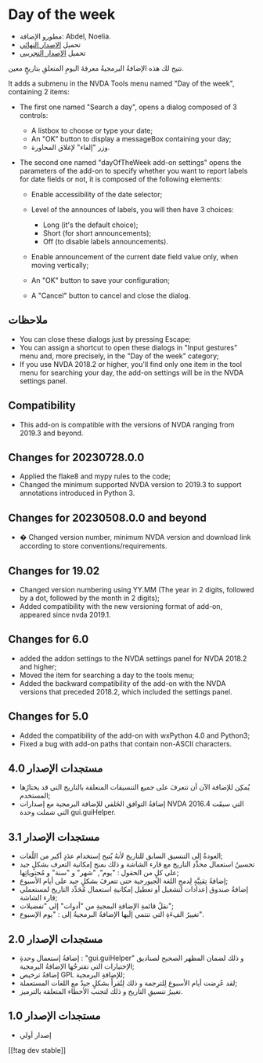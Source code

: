 # Day of the week #

* مطورو الإضافة: Abdel, Noelia.
* تحميل [الإصدار النهائي][1]
* تحميل [الإصدار التجريبي][2]

تتيح لك هذه الإضافةُ البرمجيةُ معرفةَ اليومِ المتعلقِ بتاريخٍ معين.

It adds a submenu in the NVDA Tools menu named "Day of the week", containing
2 items:

* The first one named "Search a day", opens a dialog composed of 3 controls:

    * A listbox to choose or type your date;
    * An "OK" button to display a messageBox containing your day;
    * وزر "إلغاء" لإغلاق المحاورة.

* The second one named "dayOfTheWeek add-on settings" opens the parameters
  of the add-on to specify whether you want to report labels for date fields
  or not, it is composed of the following elements:

    * Enable accessibility of the date selector;
    * Level of the announces of labels, you will then have 3 choices:

        * Long (it's the default choice);
        * Short (for short announcements);
        * Off (to disable labels announcements).

    * Enable announcement of the current date field value only, when moving
      vertically;
    * An "OK" button to save your configuration;
    * A "Cancel" button to cancel and close the dialog.

## ملاحظات ##

* You can close these dialogs just by pressing Escape;
* You can assign a shortcut to open these dialogs in "Input gestures" menu
  and, more precisely, in the "Day of the week" category;
* If you use NVDA 2018.2 or higher, you'll find only one item in the tool
  menu for searching your day, the add-on settings will be in the NVDA
  settings panel.

## Compatibility ##

* This add-on is compatible with the versions of NVDA ranging from 2019.3
  and beyond.

## Changes for 20230728.0.0 ##

* Applied the flake8 and mypy rules to the code;
* Changed the minimum supported NVDA version to 2019.3 to support
  annotations introduced in Python 3.

## Changes for 20230508.0.0 and beyond ##

* � Changed version number, minimum NVDA version and download link according
  to store conventions/requirements.

## Changes for 19.02 ##

* Changed version numbering using YY.MM (The year in 2 digits, followed by a
  dot, followed by the month in 2 digits);
* Added compatibility with the new versioning format of add-on, appeared
  since nvda 2019.1.

## Changes for 6.0 ##

* added the addon settings to the NVDA settings panel for NVDA 2018.2 and
  higher;
* Moved the item for searching a day to the tools menu;
* Added the backward compatibility of the add-on with the NVDA versions that
  preceded 2018.2, which included the settings panel.

## Changes for 5.0 ##

* Added the compatibility of the add-on with wxPython 4.0 and Python3;
* Fixed a bug with add-on paths that contain non-ASCII characters.

## مستجدات الإصدار 4.0 ##

* يُمكِن للإضافة الآن أن تتعرفَ على جميع التنسيقات المتعلقة بالتاريخ التي قد
  يختارُها المستخدم;
* إضافةُ التوافق الخَلفي للإضافة البرمجية مع إصدارات NVDA التي سبقَت 2016.4
  التي شملت وحدة gui.guiHelper.

## مستجدات الإصدار 3.1 ##

* العودةُ إلى التنسيق السابق للتاريخ لأنهُ يُتيح إستخدام عدَدٍ أكبر من
  اللُغات;
* تحسينُ استعمال محدِّدِ التاريخ مع قارء الشاشة و ذلك بمنح إمكانية التعرف
  بشكلٍ جيد على كلٍ من الحقول : "يوم", "شهر" و "سنة" و مُحتوياتِها;
* إضافةُ تِقنِيَّةٍ لِدمجِ اللغة الجيورجية حتى تتعرفَ بشكلٍ جيد على أيام
  الأسبوع;
* إضافةُ صندوق إعدادات لتشغيل أو تعطيل إمكانيةِ استعمال مُحَدِّد التاريخ
  لمستعملي قارء الشاشة;
* نقلُ قائمةِ الإضافةِ البمجيةِ من "أدوات" إلى "تفضيلات";
* تغييرُ الفِءَةِ التي تنتمي إلَيها الإضافةُ البرمجيةُ إلى : "يوم الإسبوع".

## مستجدات الإصدار 2.0 ##

* إضافةُ إستعمال وحدةِ : "gui.guiHelper" و ذلك لضمان المظهر الصحيح لصناديق
  الإختيارات التي تقترحُها الإضافةُ البرمجية;
* إضافةُ ترخيص GPL للإضافةِ البرمجية;
* لقد عُرِضت أيام الأسبوع لِلترجمة و ذلك لِتُقرأَ بشكلٍ جيدْ مع اللغات
  المستعملة;
* تغييرُ تنسيقِ التاريخ و ذلك لتجنب الأخطاء المتعلقة بالترميز.

## مستجدات الإصدار 1.0 ##

* إصدار أولي

[[!tag dev stable]]

[1]: https://www.nvaccess.org/addonStore/legacy?file=dayOfTheWeek

[2]: https://www.nvaccess.org/addonStore/legacy?file=dayOfTheWeek
